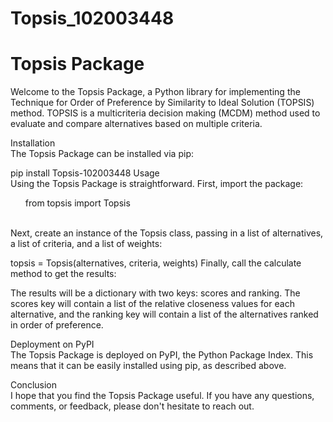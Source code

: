# Topsis_102003448

<H1>Topsis Package</H1>

Welcome to the Topsis Package, a Python library for implementing the Technique for Order of Preference by Similarity to Ideal Solution (TOPSIS) method. TOPSIS is a multicriteria decision making (MCDM) method used to evaluate and compare alternatives based on multiple criteria.

Installation<br>
The Topsis Package can be installed via pip:

pip install Topsis-102003448
Usage<br>
Using the Topsis Package is straightforward. First, import the package:

<ul>from topsis import Topsis</ul><br>
Next, create an instance of the Topsis class, passing in a list of alternatives, a list of criteria, and a list of weights:


topsis = Topsis(alternatives, criteria, weights)
Finally, call the calculate method to get the results:

The results will be a dictionary with two keys: scores and ranking. The scores key will contain a list of the relative closeness values for each alternative, and the ranking key will contain a list of the alternatives ranked in order of preference.

Deployment on PyPI<br>
The Topsis Package is deployed on PyPI, the Python Package Index. This means that it can be easily installed using pip, as described above.

Conclusion<br>
I hope that you find the Topsis Package useful. If you have any questions, comments, or feedback, please don't hesitate to reach out.
